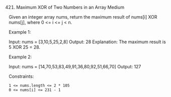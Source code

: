 421. Maximum XOR of Two Numbers in an Array
Medium

Given an integer array nums, return the maximum result of nums[i] XOR nums[j], where 0 <= i <= j < n.

 

Example 1:

Input: nums = [3,10,5,25,2,8]
Output: 28
Explanation: The maximum result is 5 XOR 25 = 28.

Example 2:

Input: nums = [14,70,53,83,49,91,36,80,92,51,66,70]
Output: 127

 

Constraints:

    1 <= nums.length <= 2 * 105
    0 <= nums[i] <= 231 - 1

